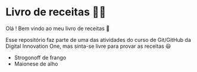 # Livro de receitas :man_cook:

Olá ! Bem vindo ao meu livro de receitas :wave:

Esse repositório faz parte de uma das atividades do curso de Git/GitHub da Digital Innovation One, mas sinta-se livre para provar as receitas :smiley:

- Strogonoff de frango
- Maionese de alho
